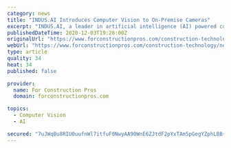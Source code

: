 ```yaml
---
category: news
title: "INDUS.AI Introduces Computer Vision to On-Premise Cameras"
excerpt: "INDUS.AI, a leader in artificial intelligence (AI) powered construction performance and safety monitoring, launches AWS Panorama, a new machine learning appliance and software development kit, that allows organizations to easily monitor projects."
publishedDateTime: 2020-12-03T19:28:00Z
originalUrl: "https://www.forconstructionpros.com/construction-technology/news/21205419/indusai-indusai-introduces-computer-vision-to-onpremise-cameras"
webUrl: "https://www.forconstructionpros.com/construction-technology/news/21205419/indusai-indusai-introduces-computer-vision-to-onpremise-cameras"
type: article
quality: 34
heat: 34
published: false

provider:
  name: For Construction Pros
  domain: forconstructionpros.com

topics:
  - Computer Vision
  - AI

secured: "7uJWqBu8RIU0uufnWl7itfuF0NwyAA90WnE6ZJtdF2pYxTAm5pGegYZphLBB+2nxSas8X0UtzEbMUo0sIURBv3w4DQZX9/NAvJUmV1Kr4z67GKKM16Vnat5GvKhKoUaquQ6WpGyvc9V+NalUYvQCWlKRiVjfBByFXKSLUdYIIrBJoWu9zcRGszY2dskQztUtf3lD2FAgcPHXnjDekpt8w/0ud5vDrCH/6+uXZDChwievXsLu5UPjm24E1C/U37vwlb1th835oUghG+roNBM4ihxUpMDthL0JiP3VbE1XPmGJ81T1L0hXcdq+5nKLNvhfYWTYqQ3Y12mQUrWNcHXdnPCWhVGPGL3ZvzY9pUNTm+c=;4Ne45kFbrL3z/VHWcK4ArA=="
---
```


